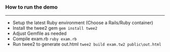 ### How to run the demo
---

* Setup the latest Ruby environment (Choose a Rails/Ruby container)
* Install the twee2 gem `gem install twee2`
* Adjust Gemfile as needed
* Compile exam.rb `ruby exam.rb`
* Run twee2 to generate out.html `twee2 build exam.tw2 public\out.html`
